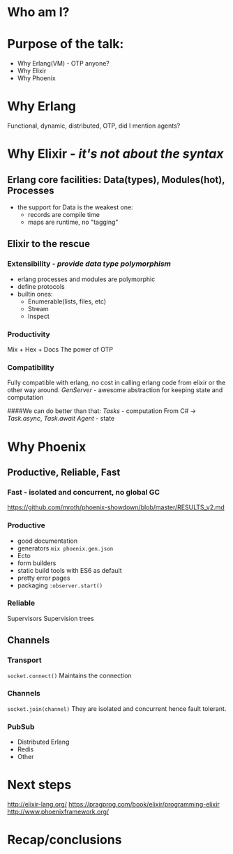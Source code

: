 # Who am I?

# Purpose of the talk:
* Why Erlang(VM) - OTP anyone?
* Why Elixir
* Why Phoenix

# Why Erlang
Functional, dynamic, distributed, OTP, did I mention agents?

# Why Elixir - *it's not about the syntax*

## Erlang core facilities: Data(types), Modules(hot), Processes
- the support for Data is the weakest one:
   - records are compile time
   - maps are runtime, no "tagging"

## Elixir to the rescue

### Extensibility - *provide data type polymorphism*
- erlang processes and modules are polymorphic
- define protocols
- builtin ones:
    - Enumerable(lists, files, etc)
    - Stream
    - Inspect

### Productivity
Mix + Hex + Docs
The power of OTP

### Compatibility
Fully compatible with erlang, no cost in calling erlang code from elixir or the other way around.
*GenServer* - awesome abstraction for keeping state and computation

####We can do better than that:
*Tasks* - computation
    From C# -> *Task.async*, *Task.await*
*Agent* - state

# Why Phoenix
## Productive, Reliable, Fast

### Fast - isolated and concurrent, no global GC
https://github.com/mroth/phoenix-showdown/blob/master/RESULTS_v2.md

### Productive
- good documentation
- generators `mix phoenix.gen.json`
- Ecto
- form builders
- static build tools with ES6 as default
- pretty error pages
- packaging
`:observer.start()`

### Reliable
Supervisors
Supervision trees

## Channels

### Transport
`socket.connect()`
Maintains the connection

### Channels
`socket.join(channel)`
They are isolated and concurrent hence fault tolerant.

### PubSub
- Distributed Erlang
- Redis
- Other

# Next steps
http://elixir-lang.org/
https://pragprog.com/book/elixir/programming-elixir
http://www.phoenixframework.org/

# Recap/conclusions
